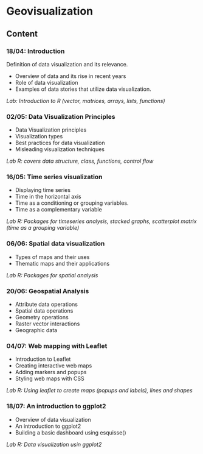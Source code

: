 # Geovisualization
## Content
###  18/04: Introduction 
Definition of data visualization and its relevance. 
- Overview of data and its rise in recent years
- Role of data visualization
- Examples of data stories that utilize data visualization.
  
_Lab: Introduction to R (vector, matrices, arrays, lists, functions)_

### 02/05: Data Visualization Principles
- Data Visualization principles
- Visualization types
- Best practices for data visualization
- Misleading visualization techniques
  
_Lab R: covers data structure, class, functions, control flow_

### 16/05: Time series visualization
- Displaying time series
- Time in the horizontal axis
- Time as a conditioning or grouping variables.
- Time as a complementary variable
  
_Lab R: Packages for timeseries analysis, stacked graphs, scatterplot matrix (time as a grouping variable)_

### 06/06: Spatial data visualization
- Types of maps and their uses
- Thematic maps and their applications
  
_Lab R: Packages for spatial analysis_

### 20/06: Geospatial Analysis
- Attribute data operations
- Spatial data operations
- Geometry operations
- Raster vector interactions
- Geographic data

### 04/07: Web mapping with Leaflet
- Introduction to Leaflet
- Creating interactive web maps
- Adding markers and popups
- Styling web maps with CSS
  
_Lab R: Using leaflet to create maps (popups and labels), lines and shapes_

### 18/07: An introduction to ggplot2
- Overview of data visualization
- An introduction to ggplot2
- Building a basic dashboard using esquisse()
  
_Lab R: Data visualization usin ggplot2_
